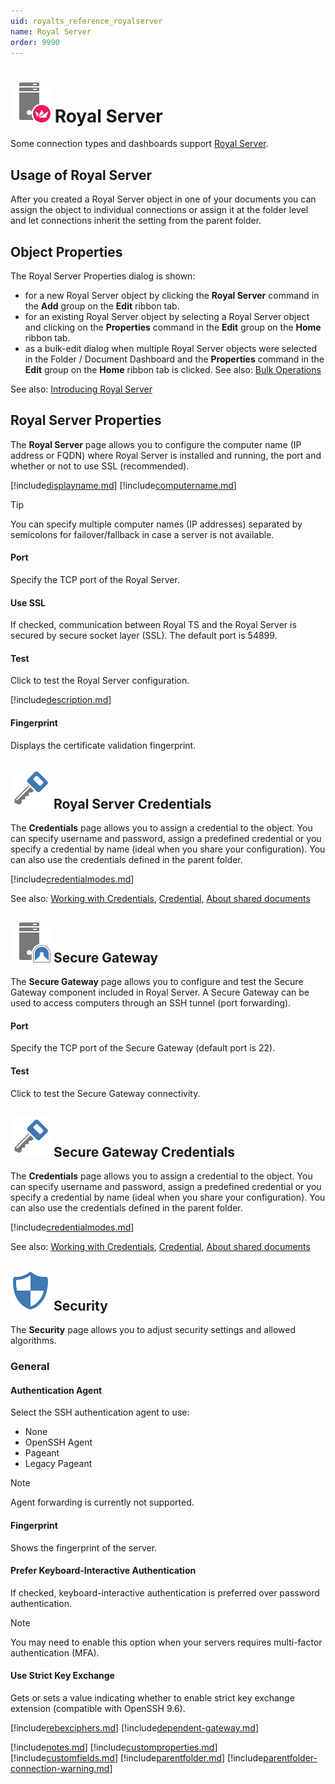 ```yaml
---
uid: royalts_reference_royalserver
name: Royal Server
order: 9990
---
```


# ![](/r2023/images/RoyalTS/Application/SVG_PageManagementEndpoint_32.svg#img_header) Royal Server

Some connection types and dashboards support [Royal Server](xref:royalts_intro_royalserver).

## Usage of Royal Server

After you created a Royal Server object in one of your documents you can assign the object to individual connections or assign it at the folder level and let connections inherit the setting from the parent folder.

## Object Properties

The Royal Server Properties dialog is shown:

- for a new Royal Server object by clicking the **Royal Server** command in the **Add** group on the **Edit** ribbon tab.
- for an existing Royal Server object by selecting a Royal Server object and clicking on the **Properties** command in the **Edit** group on the **Home** ribbon tab.
- as a bulk-edit dialog when multiple Royal Server objects were selected in the Folder / Document Dashboard and the **Properties** command in the **Edit** group on the **Home** ribbon tab is clicked. See also: [Bulk Operations](xref:royalts_tutorials_bulk)

See also: [Introducing Royal Server](xref:royalts_intro_royalserver)

## Royal Server Properties

The **Royal Server** page allows you to configure the computer name (IP address or FQDN) where Royal Server is installed and running, the port and whether or not to use SSL (recommended).

[!include[displayname.md](~/royalts/_shared/displayname.md)]
[!include[computername.md](~/royalts/_shared/computername-gw.md)]

> [!Tip]
> You can specify multiple computer names (IP addresses) separated by semicolons for failover/fallback in case a server is not available.

#### Port

Specify the TCP port of the Royal Server.

#### Use SSL

If checked, communication between Royal TS and the Royal Server is secured by secure socket layer (SSL). The default port is 54899.

#### Test

Click to test the Royal Server configuration.

[!include[description.md](~/royalts/_shared/description.md)]

#### Fingerprint

Displays the certificate validation fingerprint.

## ![](/r2023/images/RoyalTS/Application/SVG_PageCredential_32.svg#img_header) Royal Server Credentials

The **Credentials** page allows you to assign a credential to the object. You can specify username and password, assign a predefined credential or you specify a credential by name (ideal when you share your configuration). You can also use the credentials defined in the parent folder.

[!include[credentialmodes.md](~/royalts/_shared/credentialmodes.md)]

See also: [Working with Credentials](xref:royalts_tutorials_credentials), [Credential](xref:royalts_reference_organization_credential), [About shared documents](https://www.royalapps.com/go/kb-all-teamsharing)

## ![](/r2023/images/RoyalTS/Application/SVG_PageSecureGateway_32.svg#img_header) Secure Gateway

The **Secure Gateway** page allows you to configure and test the Secure Gateway component included in Royal Server. A Secure Gateway can be used to access computers through an SSH tunnel (port forwarding).

#### Port

Specify the TCP port of the Secure Gateway (default port is 22).

#### Test

Click to test the Secure Gateway connectivity.

## ![](/r2023/images/RoyalTS/Application/SVG_PageCredential_32.svg#img_header) Secure Gateway Credentials

The **Credentials** page allows you to assign a credential to the object. You can specify username and password, assign a predefined credential or you specify a credential by name (ideal when you share your configuration). You can also use the credentials defined in the parent folder.

[!include[credentialmodes.md](~/royalts/_shared/credentialmodes.md)]

See also: [Working with Credentials](xref:royalts_tutorials_credentials), [Credential](xref:royalts_reference_organization_credential), [About shared documents](https://www.royalapps.com/go/kb-all-teamsharing)

## ![](/r2023/images/RoyalTS/Application/SVG_PageSecurity_32.svg#img_header) Security

The **Security** page allows you to adjust security settings and allowed algorithms.

### General

#### Authentication Agent

Select the SSH authentication agent to use:
- None
- OpenSSH Agent
- Pageant
- Legacy Pageant

> [!Note]
> Agent forwarding is currently not supported.

#### Fingerprint

Shows the fingerprint of the server.

#### Prefer Keyboard-Interactive Authentication

If checked, keyboard-interactive authentication is preferred over password authentication.

> [!Note]
> You may need to enable this option when your servers requires multi-factor authentication (MFA).

#### Use Strict Key Exchange

Gets or sets a value indicating whether to enable strict key exchange extension (compatible with OpenSSH 9.6).

[!include[rebexciphers.md](~/royalts/_shared/rebexciphers.md)]
[!include[dependent-gateway.md](~/royalts/_shared/dependent-gateway.md)]

[!include[notes.md](~/royalts/_shared/notes.md)]
[!include[customproperties.md](~/royalts/_shared/customproperties.md)]
[!include[customfields.md](~/royalts/_shared/customfields.md)]
[!include[parentfolder.md](~/royalts/_shared/parentfolder.md)]
[!include[parentfolder-connection-warning.md](~/royalts/_shared/parentfolder-connection-warning.md)]
